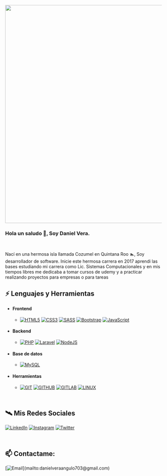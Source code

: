 <p align="center">
  <img src="https://pbs.twimg.com/profile_banners/1279641352070971392/1597380421/1500x500" width="700" style="margin: auto;"/>
 </p>

### Hola un saludo 👋, Soy Daniel Vera.

<br/>

Nací en una hermosa isla llamada Cozumel en Quintana Roo 🏊‍, Soy desarrollador de software. Inicie este hermosa carrera en 2017 aprendi las bases estudiando mi carrera como Lic. Sistemas Computacionales y en mis tiempos libres me dedicaba a tomar cursos de udemy y a practicar realizando proyectos para empresas o para tareas 

## ⚡ Lenguajes y Herramientas

- #### Frontend
  - [![HTML5](https://img.shields.io/badge/HTML5-E34F26?style=for-the-badge&logo=HTML5&logoColor=white&labelColor=101010)]()
  [![CSS3](https://img.shields.io/badge/CSS3-1572B6?style=for-the-badge&logo=CSS3&logoColor=white&labelColor=101010)]()
  [![SASS](https://img.shields.io/badge/SASS-CF699E?style=for-the-badge&logo=SASS&logoColor=white&labelColor=101010)]()
  [![Bootstrap](https://img.shields.io/badge/Bootstrap-563D7C?style=for-the-badge&logo=Bootstrap&logoColor=white&labelColor=101010)]()
  [![JavaScript](https://img.shields.io/badge/JavaScript-F7DF1E?style=for-the-badge&logo=javascript&logoColor=white&labelColor=101010)]()

- #### Backend
  - [![PHP](https://img.shields.io/badge/PHP-777BB4?style=for-the-badge&logo=PHP&logoColor=white&labelColor=101010)]()
  [![Laravel](https://img.shields.io/badge/Laravel-FF2D20?style=for-the-badge&logo=Laravel&logoColor=white&labelColor=101010)]()
  [![NodeJS](https://img.shields.io/badge/NODEJS-89BC3C?style=for-the-badge&logo=NODE&logoColor=white&labelColor=101010)]()

- #### Base de datos
  - [![MySQL](https://img.shields.io/badge/MySQL-4479A1?style=for-the-badge&logo=mysql&logoColor=white&labelColor=101010)]()

- #### Herramientas
  - [![GIT](https://img.shields.io/badge/GIT-E74A27?style=for-the-badge&logo=git&logoColor=white&labelColor=101010)]()
  [![GITHUB](https://img.shields.io/badge/GITHUB-000000?style=for-the-badge&logo=github&logoColor=white&labelColor=101010)]()
  [![GITLAB](https://img.shields.io/badge/GITLAB-EF6824?style=for-the-badge&logo=gitlab&logoColor=white&labelColor=101010)]()
  [![LINUX](https://img.shields.io/badge/LINUX-ffffff?style=for-the-badge&logo=linux&logoColor=white&labelColor=101010)]()

<br>

## 🛰 Mis Redes Sociales

[![LinkedIn](https://img.shields.io/badge/LinkedIn-danielveraangulo-0077B5?style=for-the-badge&logo=linkedin&logoColor=white&labelColor=101010)](https://www.linkedin.com/in/danielveraangulo)
[![Instagram](https://img.shields.io/badge/Instagram-@_davadev-E4405F?style=for-the-badge&logo=instagram&logoColor=white&labelColor=101010)](https://instagram.com/_davadev)
[![Twitter](https://img.shields.io/badge/Twitter-@_davadev-1877F2?style=for-the-badge&logo=twitter&logoColor=white&labelColor=101010)](https://twitter.com/_davadev)

<br>

## 📫 Contactame:

[![Email](https://img.shields.io/badge/danielveraangulo703@gmail.com-my_personal_email_(slow_response)-D14836?style=for-the-badge&logo=gmail&logoColor=white&labelColor=101010)](mailto:danielveraangulo703@gmail.com)
